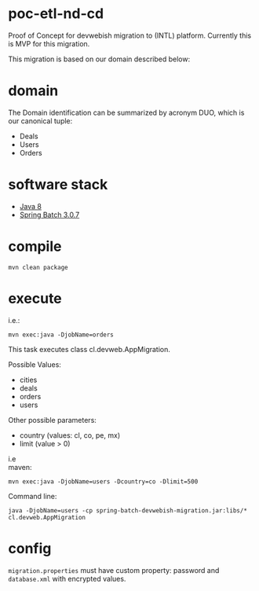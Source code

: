 # poc-etl-nd-cd
Proof of Concept for devwebish migration to (INTL) platform.
Currently this is MVP for this migration.

<p>This migration is based on our domain described below:

# domain

The Domain identification can be summarized by acronym DUO, which is our canonical tuple:

* Deals
* Users
* Orders

# software stack
* [Java 8](http://www.oracle.com/technetwork/java/javase/downloads/jdk8-downloads-2133151.html)
* [Spring Batch 3.0.7](http://docs.spring.io/spring-batch/reference/html/domain.html)

# compile
```
mvn clean package
```

# execute

i.e.:

```
mvn exec:java -DjobName=orders
```

This task executes class cl.devweb.AppMigration.

Possible Values:
* cities
* deals
* orders
* users

Other possible parameters:
* country (values: cl, co, pe, mx)
* limit (value > 0)

i.e <br>
maven:
```
mvn exec:java -DjobName=users -Dcountry=co -Dlimit=500
```

Command line:
```
java -DjobName=users -cp spring-batch-devwebish-migration.jar:libs/* cl.devweb.AppMigration
```


# config

`migration.properties` must have custom property: password
and `database.xml` with encrypted values.


